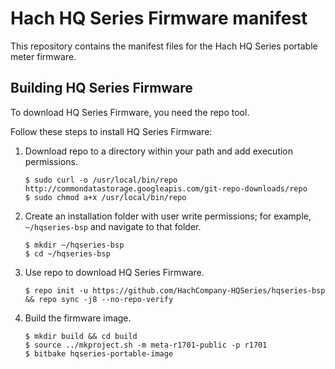 Hach HQ Series Firmware manifest
================================

This repository contains the manifest files for the Hach HQ Series portable meter firmware.

Building HQ Series Firmware
---------------------------

To download HQ Series Firmware, you need the repo tool.

Follow these steps to install HQ Series Firmware:

1. Download repo to a directory within your path and add execution permissions.

    ```
    $ sudo curl -o /usr/local/bin/repo http://commondatastorage.googleapis.com/git-repo-downloads/repo
    $ sudo chmod a+x /usr/local/bin/repo
    ```

2. Create an installation folder with user write permissions; for example,
    `~/hqseries-bsp` and navigate to that folder.

    ```
    $ mkdir ~/hqseries-bsp
    $ cd ~/hqseries-bsp
    ```

3. Use repo to download HQ Series Firmware.

    ```
    $ repo init -u https://github.com/HachCompany-HQSeries/hqseries-bsp && repo sync -j8 --no-repo-verify
    ```

4. Build the firmware image.

    ```
    $ mkdir build && cd build
    $ source ../mkproject.sh -m meta-r1701-public -p r1701
    $ bitbake hqseries-portable-image
    ```
